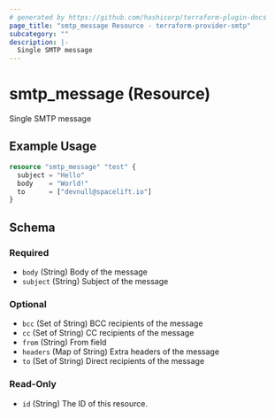 ```yaml
---
# generated by https://github.com/hashicorp/terraform-plugin-docs
page_title: "smtp_message Resource - terraform-provider-smtp"
subcategory: ""
description: |-
  Single SMTP message
---
```


# smtp_message (Resource)

Single SMTP message

## Example Usage

```terraform
resource "smtp_message" "test" {
  subject = "Hello"
  body    = "World!"
  to      = ["devnull@spacelift.io"]
}
```

<!-- schema generated by tfplugindocs -->
## Schema

### Required

- `body` (String) Body of the message
- `subject` (String) Subject of the message

### Optional

- `bcc` (Set of String) BCC recipients of the message
- `cc` (Set of String) CC recipients of the message
- `from` (String) From field
- `headers` (Map of String) Extra headers of the message
- `to` (Set of String) Direct recipients of the message

### Read-Only

- `id` (String) The ID of this resource.


